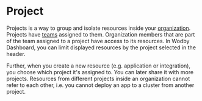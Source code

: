 # Project

Projects is a way to group and isolate resources inside your [organization](org.md). Projects have [teams](teams.md) assigned to them. Organization members that are part of the team assigned to a project have access to its resources. In Wodby Dashboard, you can limit displayed resources by the project selected in the header.  

Further, when you create a new resource (e.g. application or integration), you choose which project it's assigned to. You can later share it with more projects. Resources from different projects inside an organization cannot refer to each other, i.e. you cannot deploy an app to a cluster from another project.
